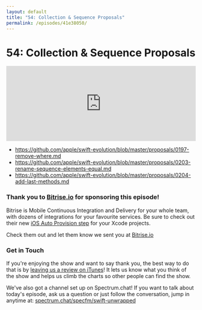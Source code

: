 ```yaml
---
layout: default
title: "54: Collection & Sequence Proposals"
permalink: /episodes/41e38050/
---
```


# 54: Collection & Sequence Proposals

<iframe frameBorder="0" height="200px" scrolling="no" seamless src="https://player.simplecast.com/b6a3fd5d-8692-48cc-a41b-752782516396" width="100%"></iframe>

- https://github.com/apple/swift-evolution/blob/master/proposals/0197-remove-where.md
- https://github.com/apple/swift-evolution/blob/master/proposals/0203-rename-sequence-elements-equal.md
- https://github.com/apple/swift-evolution/blob/master/proposals/0204-add-last-methods.md

### Thank you to [Bitrise.io](https://www.bitrise.io/?utm_source=swift_unwrapped_spec&utm_medium=podcast&utm_campaign=w16) for sponsoring this episode!

Bitrise is Mobile Continuous Integration and Delivery for your whole team, with dozens of integrations for your favourite services. Be sure to check out their new [iOS Auto Provision step](https://blog.bitrise.io/ios-auto-provision-step) for your Xcode projects.

Check them out and let them know we sent you at [Bitrise.io](https://www.bitrise.io/?utm_source=swift_unwrapped_spec&utm_medium=podcast&utm_campaign=w16)

### Get in Touch 

If you're enjoying the show and want to say thank you, the best way to do that is by [leaving us a review on iTunes](https://itunes.apple.com/us/podcast/swift-unwrapped/id1209817203?mt=2)! It lets us know what you think of the show and helps us climb the charts so other people can find the show.

We've also got a channel set up on Spectrum.chat! If you want to talk about today's episode, ask us a question or just follow the conversation, jump in anytime at: [spectrum.chat/specfm/swift-unwrapped](https://spectrum.chat/specfm/swift-unwrapped)
